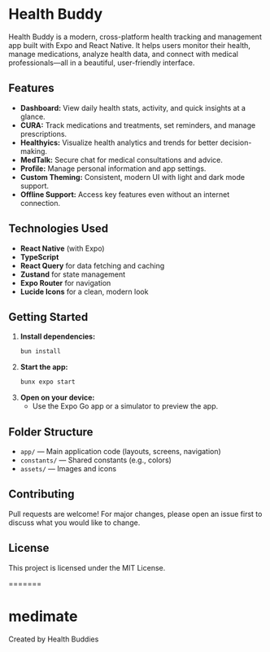 
# Health Buddy

Health Buddy is a modern, cross-platform health tracking and management app built with Expo and React Native. It helps users monitor their health, manage medications, analyze health data, and connect with medical professionals—all in a beautiful, user-friendly interface.

## Features

- **Dashboard:** View daily health stats, activity, and quick insights at a glance.
- **CURA:** Track medications and treatments, set reminders, and manage prescriptions.
- **Healthyics:** Visualize health analytics and trends for better decision-making.
- **MedTalk:** Secure chat for medical consultations and advice.
- **Profile:** Manage personal information and app settings.
- **Custom Theming:** Consistent, modern UI with light and dark mode support.
- **Offline Support:** Access key features even without an internet connection.

## Technologies Used

- **React Native** (with Expo)
- **TypeScript**
- **React Query** for data fetching and caching
- **Zustand** for state management
- **Expo Router** for navigation
- **Lucide Icons** for a clean, modern look

## Getting Started

1. **Install dependencies:**
	```sh
	bun install
	```
2. **Start the app:**
	```sh
	bunx expo start
	```
3. **Open on your device:**
	- Use the Expo Go app or a simulator to preview the app.

## Folder Structure

- `app/` — Main application code (layouts, screens, navigation)
- `constants/` — Shared constants (e.g., colors)
- `assets/` — Images and icons

## Contributing

Pull requests are welcome! For major changes, please open an issue first to discuss what you would like to change.

## License

This project is licensed under the MIT License.

=======
# medimate
Created by Health Buddies

